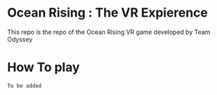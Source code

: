 # Ocean Rising : The VR Expierence
This repo is the repo of the Ocean Rising VR game developed by Team Odyssey

# How To play
`To be added`
